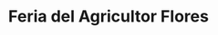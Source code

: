 ---
title: "Feria del Agricultor Flores"
url: /san-joaquin/feria-del-agricultor-flores/
shop: supermercado
---